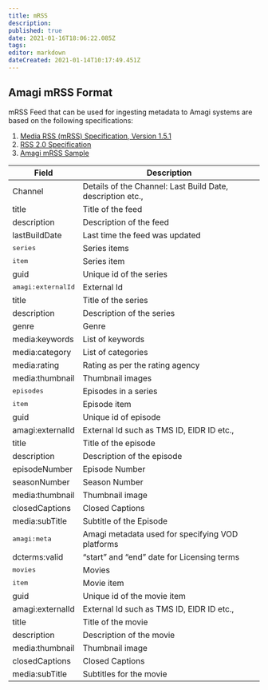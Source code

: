 ```yaml
---
title: mRSS
description: 
published: true
date: 2021-01-16T18:06:22.085Z
tags: 
editor: markdown
dateCreated: 2021-01-14T10:17:49.451Z
---
```


## Amagi mRSS Format

mRSS Feed that can be used for ingesting metadata to Amagi systems are based on the following specifications:

1. [Media RSS (mRSS) Specification, Version 1.5.1](https://www.rssboard.org/media-rss)
2. [RSS 2.0 Specification](https://www.rssboard.org/rss-specification)
3. [Amagi mRSS Sample](../../mrss-samples)

|Field|Description|
|---|---|
|Channel|Details of the Channel: Last Build Date, description etc.,
|title|Title of the feed
|description|Description of the feed
|lastBuildDate|Last time the feed was updated
|<kbd>series</kbd>|Series items|
|<kbd>item</kbd>|Series item|
|guid|Unique id of the series|
|<kbd>amagi:externalId</kbd>|External Id|
|title|Title of the series|
|description|Description of the series|
|genre|Genre|
|media:keywords|List of keywords|
|media:category|List of categories|
|media:rating|Rating as per the rating agency|
|media:thumbnail|Thumbnail images|
|<kbd>episodes</kbd>|Episodes in a series|
|<kbd>item</kbd>|Episode item|
guid|Unique id of episode
amagi:externalId|External Id such as TMS ID, EIDR ID etc.,
title|Title of the episode
description|Description of the episode
episodeNumber|Episode Number
seasonNumber|Season Number
media:thumbnail|Thumbnail image
closedCaptions|Closed Captions
media:subTitle|Subtitle of the Episode
<kbd>amagi:meta</kbd>|Amagi metadata used for specifying VOD platforms
dcterms:valid|“start” and “end” date for Licensing terms
<kbd>movies</kbd>|Movies
<kbd>item</kbd>|Movie item
guid|Unique id of the movie item
amagi:externalId|External Id such as TMS ID, EIDR ID etc.,
title|Title of the movie
description|Description of the movie
media:thumbnail|Thumbnail image
closedCaptions|Closed Captions
media:subTitle|Subtitles for the movie